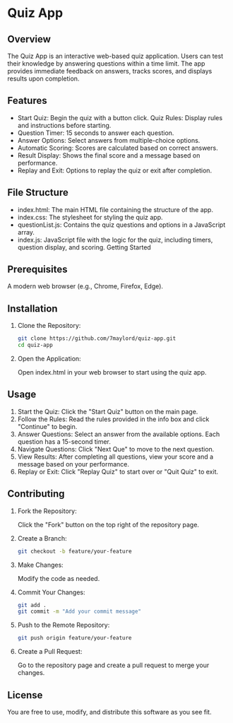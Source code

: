 # Quiz App

## Overview

The Quiz App is an interactive web-based quiz application. Users can test their knowledge by answering questions within a time limit. The app provides immediate feedback on answers, tracks scores, and displays results upon completion.

## Features
- Start Quiz: Begin the quiz with a button click.
Quiz Rules: Display rules and instructions before starting.
- Question Timer: 15 seconds to answer each question.
- Answer Options: Select answers from multiple-choice options.
- Automatic Scoring: Scores are calculated based on correct answers.
- Result Display: Shows the final score and a message based on performance.
- Replay and Exit: Options to replay the quiz or exit after completion.
## File Structure
- index.html: The main HTML file containing the structure of the app.
- index.css: The stylesheet for styling the quiz app.
- questionList.js: Contains the quiz questions and options in a JavaScript array.
- index.js: JavaScript file with the logic for the quiz, including timers, question display, and scoring.
Getting Started

## Prerequisites
A modern web browser (e.g., Chrome, Firefox, Edge).

## Installation
1. Clone the Repository:

    ````bash
    git clone https://github.com/7maylord/quiz-app.git
    cd quiz-app
    ````
2. Open the Application:

    Open index.html in your web browser to start using the quiz app.

## Usage
1. Start the Quiz: Click the "Start Quiz" button on the main page.
2. Follow the Rules: Read the rules provided in the info box and click "Continue" to begin.
3. Answer Questions: Select an answer from the available options.
Each question has a 15-second timer.
4. Navigate Questions: Click "Next Que" to move to the next question.
5. View Results: After completing all questions, view your score and a message based on your performance.
6. Replay or Exit: Click "Replay Quiz" to start over or "Quit Quiz" to exit.

## Contributing
1. Fork the Repository:

    Click the "Fork" button on the top right of the repository page.

2. Create a Branch:

    ````bash
    git checkout -b feature/your-feature
    ````


3. Make Changes:

    Modify the code as needed.

4. Commit Your Changes:

    ````bash
    git add .
    git commit -m "Add your commit message"
    ````

5. Push to the Remote Repository:

    ````bash
    git push origin feature/your-feature
    ````

6. Create a Pull Request:

    Go to the repository page and create a pull request to merge your changes.

## License
You are free to use, modify, and distribute this software as you see fit.
